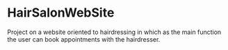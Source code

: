 # HairSalonWebSite
Project on a website oriented to hairdressing in which as the main function the user can book appointments with the hairdresser.
